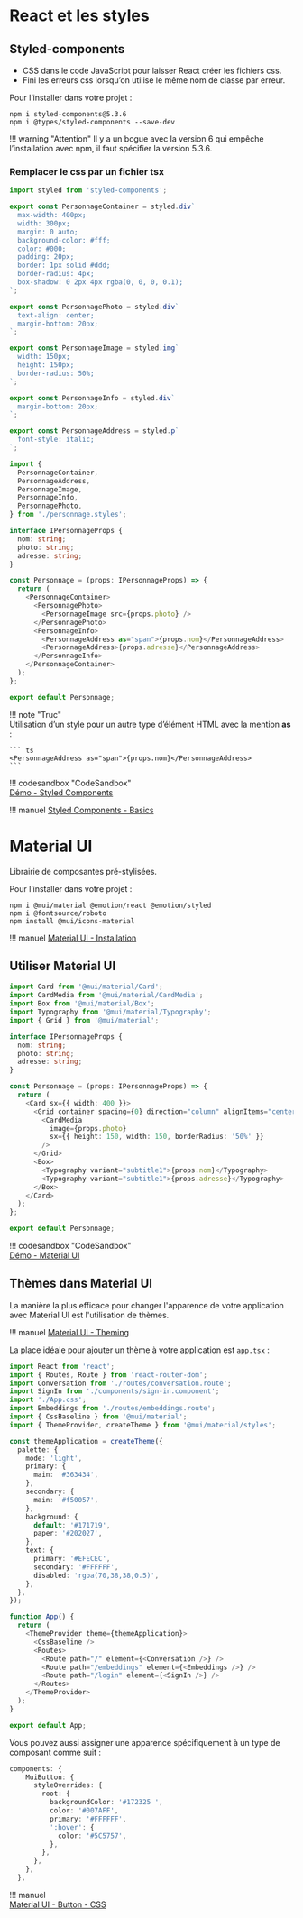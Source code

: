 # React et les styles  

## Styled-components  

- CSS dans le code JavaScript pour laisser React créer les fichiers css.  
- Fini les erreurs css lorsqu’on utilise le même nom de classe par erreur.  

Pour l’installer dans votre projet :  

``` nodejsrepl title="console"
npm i styled-components@5.3.6
npm i @types/styled-components --save-dev
```

!!! warning "Attention" 
    Il y a un bogue avec la version 6 qui empêche l’installation avec npm, il faut spécifier la version 5.3.6.  

### Remplacer le css par un fichier tsx  

``` ts title="personnage.styles.tsx"
import styled from 'styled-components';

export const PersonnageContainer = styled.div`
  max-width: 400px;
  width: 300px;
  margin: 0 auto;
  background-color: #fff;
  color: #000;
  padding: 20px;
  border: 1px solid #ddd;
  border-radius: 4px;
  box-shadow: 0 2px 4px rgba(0, 0, 0, 0.1);
`;

export const PersonnagePhoto = styled.div`
  text-align: center;
  margin-bottom: 20px;
`;

export const PersonnageImage = styled.img`
  width: 150px;
  height: 150px;
  border-radius: 50%;
`;

export const PersonnageInfo = styled.div`
  margin-bottom: 20px;
`;

export const PersonnageAddress = styled.p`
  font-style: italic;
`;

```

``` ts title="personnage.component.tsx"
import {
  PersonnageContainer,
  PersonnageAddress,
  PersonnageImage,
  PersonnageInfo,
  PersonnagePhoto,
} from './personnage.styles';

interface IPersonnageProps {
  nom: string;
  photo: string;
  adresse: string;
}

const Personnage = (props: IPersonnageProps) => {
  return (
    <PersonnageContainer>
      <PersonnagePhoto>
        <PersonnageImage src={props.photo} />
      </PersonnagePhoto>
      <PersonnageInfo>
        <PersonnageAddress as="span">{props.nom}</PersonnageAddress>
        <PersonnageAddress>{props.adresse}</PersonnageAddress>
      </PersonnageInfo>
    </PersonnageContainer>
  );
};

export default Personnage;

```

!!! note "Truc"  
    Utilisation d’un style pour un autre type d’élément HTML avec la mention __as__ :  

    ``` ts 
    <PersonnageAddress as="span">{props.nom}</PersonnageAddress>
    ```

!!! codesandbox "CodeSandbox"  
    [Démo - Styled Components](https://codesandbox.io/p/sandbox/personnage-base-jmcyw9)  

!!! manuel 
    [Styled Components - Basics](https://styled-components.com/docs/basics)  

# Material UI  

Librairie de composantes pré-stylisées.  

Pour l’installer dans votre projet :  

``` nodejsrepl title="console"
npm i @mui/material @emotion/react @emotion/styled
npm i @fontsource/roboto
npm install @mui/icons-material
```

!!! manuel 
    [Material UI - Installation](https://mui.com/material-ui/getting-started/installation/)  

## Utiliser Material UI  

``` ts title="personnage.component.tsx"
import Card from '@mui/material/Card';
import CardMedia from '@mui/material/CardMedia';
import Box from '@mui/material/Box';
import Typography from '@mui/material/Typography';
import { Grid } from '@mui/material';

interface IPersonnageProps {
  nom: string;
  photo: string;
  adresse: string;
}

const Personnage = (props: IPersonnageProps) => {
  return (
    <Card sx={{ width: 400 }}>
      <Grid container spacing={0} direction="column" alignItems="center">
        <CardMedia
          image={props.photo}
          sx={{ height: 150, width: 150, borderRadius: '50%' }}
        />
      </Grid>
      <Box>
        <Typography variant="subtitle1">{props.nom}</Typography>
        <Typography variant="subtitle1">{props.adresse}</Typography>
      </Box>
    </Card>
  );
};

export default Personnage;

```
!!! codesandbox "CodeSandbox"  
    [Démo - Material UI](https://codesandbox.io/p/sandbox/personnage-base-qqwqxw)  

## Thèmes dans Material UI  

La manière la plus efficace pour changer l'apparence de votre application avec Material UI est l'utilisation de thèmes.  

!!! manuel 
    [Material UI - Theming](https://mui.com/material-ui/customization/theming/)  


La place idéale pour ajouter un thème à votre application est `app.tsx` :  

``` ts title="app.tsx"
import React from 'react';
import { Routes, Route } from 'react-router-dom';
import Conversation from './routes/conversation.route';
import SignIn from './components/sign-in.component';
import './App.css';
import Embeddings from './routes/embeddings.route';
import { CssBaseline } from '@mui/material';
import { ThemeProvider, createTheme } from '@mui/material/styles';

const themeApplication = createTheme({
  palette: {
    mode: 'light',
    primary: {
      main: '#363434',
    },
    secondary: {
      main: '#f50057',
    },
    background: {
      default: '#171719',
      paper: '#202027',
    },
    text: {
      primary: '#EFECEC',
      secondary: '#FFFFFF',
      disabled: 'rgba(70,38,38,0.5)',
    },
  },
});

function App() {
  return (
    <ThemeProvider theme={themeApplication}>
      <CssBaseline />
      <Routes>
        <Route path="/" element={<Conversation />} />
        <Route path="/embeddings" element={<Embeddings />} />
        <Route path="/login" element={<SignIn />} />
      </Routes>
    </ThemeProvider>
  );
}

export default App;
```

Vous pouvez aussi assigner une apparence spécifiquement à un type de composant comme suit :  

``` ts title="app.tsx"
components: {
    MuiButton: {
      styleOverrides: {
        root: {
          backgroundColor: '#172325 ',
          color: '#007AFF',
          primary: '#FFFFFF',
          ':hover': {
            color: '#5C5757',
          },
        },
      },
    },
  },
```

!!! manuel  
    [Material UI - Button - CSS](https://mui.com/material-ui/api/button/#css)  

